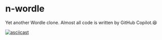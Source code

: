 # n-wordle

Yet another Wordle clone.
Almost all code is written by GitHub Copilot.😆

[![asciicast](https://asciinema.org/a/470987.svg)](https://asciinema.org/a/470987)

